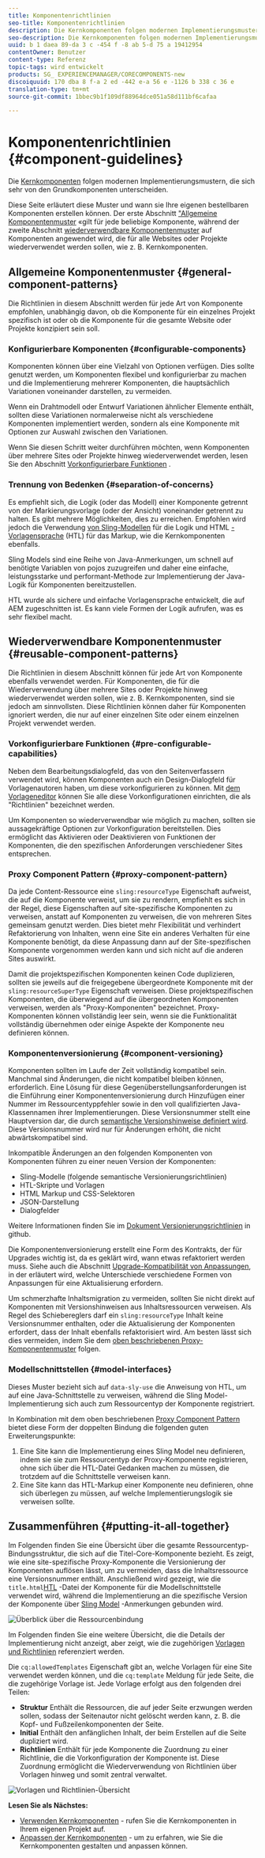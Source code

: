 ```yaml
---
title: Komponentenrichtlinien
seo-title: Komponentenrichtlinien
description: Die Kernkomponenten folgen modernen Implementierungsmustern, die sich sehr von den Grundkomponenten unterscheiden.
seo-description: Die Kernkomponenten folgen modernen Implementierungsmustern, die sich sehr von den Grundkomponenten unterscheiden.
uuid: b 1 daea 89-da 3 c -454 f -8 ab 5-d 75 a 19412954
contentOwner: Benutzer
content-type: Referenz
topic-tags: wird entwickelt
products: SG_ EXPERIENCEMANAGER/CORECOMPONENTS-new
discoiquuid: 170 dba 8 f-a 2 ed -442 e-a 56 e -1126 b 338 c 36 e
translation-type: tm+mt
source-git-commit: 1bbec9b1f109df88964dce051a58d111bf6cafaa

---
```



# Komponentenrichtlinien {#component-guidelines}

Die [Kernkomponenten](developing.md) folgen modernen Implementierungsmustern, die sich sehr von den Grundkomponenten unterscheiden.

Diese Seite erläutert diese Muster und wann sie Ihre eigenen bestellbaren Komponenten erstellen können. Der erste Abschnitt [&quot;Allgemeine Komponentenmuster](guidelines.md) «gilt für jede beliebige Komponente, während der zweite Abschnitt [wiederverwendbare Komponentenmuster](guidelines.md) auf Komponenten angewendet wird, die für alle Websites oder Projekte wiederverwendet werden sollen, wie z. B. Kernkomponenten.

## Allgemeine Komponentenmuster {#general-component-patterns}

Die Richtlinien in diesem Abschnitt werden für jede Art von Komponente empfohlen, unabhängig davon, ob die Komponente für ein einzelnes Projekt spezifisch ist oder ob die Komponente für die gesamte Website oder Projekte konzipiert sein soll.

### Konfigurierbare Komponenten {#configurable-components}

Komponenten können über eine Vielzahl von Optionen verfügen. Dies sollte genutzt werden, um Komponenten flexibel und konfigurierbar zu machen und die Implementierung mehrerer Komponenten, die hauptsächlich Variationen voneinander darstellen, zu vermeiden.

Wenn ein Drahtmodell oder Entwurf Variationen ähnlicher Elemente enthält, sollten diese Variationen normalerweise nicht als verschiedene Komponenten implementiert werden, sondern als eine Komponente mit Optionen zur Auswahl zwischen den Variationen.

Wenn Sie diesen Schritt weiter durchführen möchten, wenn Komponenten über mehrere Sites oder Projekte hinweg wiederverwendet werden, lesen Sie den Abschnitt [Vorkonfigurierbare Funktionen](#pre-configurable-capabilities) .

### Trennung von Bedenken {#separation-of-concerns}

Es empfiehlt sich, die Logik (oder das Modell) einer Komponente getrennt von der Markierungsvorlage (oder der Ansicht) voneinander getrennt zu halten. Es gibt mehrere Möglichkeiten, dies zu erreichen. Empfohlen wird jedoch die Verwendung [von Sling-Modellen](https://sling.apache.org/documentation/bundles/models.html) für die Logik und HTML [-Vorlagensprache](https://helpx.adobe.com/experience-manager/htl/using/overview.html) (HTL) für das Markup, wie die Kernkomponenten ebenfalls.

Sling Models sind eine Reihe von Java-Anmerkungen, um schnell auf benötigte Variablen von pojos zuzugreifen und daher eine einfache, leistungsstarke und performant-Methode zur Implementierung der Java-Logik für Komponenten bereitzustellen.

HTL wurde als sichere und einfache Vorlagensprache entwickelt, die auf AEM zugeschnitten ist. Es kann viele Formen der Logik aufrufen, was es sehr flexibel macht.

## Wiederverwendbare Komponentenmuster {#reusable-component-patterns}

Die Richtlinien in diesem Abschnitt können für jede Art von Komponente ebenfalls verwendet werden. Für Komponenten, die für die Wiederverwendung über mehrere Sites oder Projekte hinweg wiederverwendet werden sollen, wie z. B. Kernkomponenten, sind sie jedoch am sinnvollsten. Diese Richtlinien können daher für Komponenten ignoriert werden, die nur auf einer einzelnen Site oder einem einzelnen Projekt verwendet werden.

### Vorkonfigurierbare Funktionen {#pre-configurable-capabilities}

Neben dem Bearbeitungsdialogfeld, das von den Seitenverfassern verwendet wird, können Komponenten auch ein Design-Dialogfeld für Vorlagenautoren haben, um diese vorkonfigurieren zu können. Mit [dem Vorlageneditor](https://helpx.adobe.com/experience-manager/6-5/sites/authoring/using/templates.html) können Sie alle diese Vorkonfigurationen einrichten, die als &quot;Richtlinien&quot; bezeichnet werden.

Um Komponenten so wiederverwendbar wie möglich zu machen, sollten sie aussagekräftige Optionen zur Vorkonfiguration bereitstellen. Dies ermöglicht das Aktivieren oder Deaktivieren von Funktionen der Komponenten, die den spezifischen Anforderungen verschiedener Sites entsprechen.

<!-- 

Comment Type: annotation
Last Modified By: ims-author-CE1E2CE451D1F0680A490D45@AdobeID
Last Modified Date: 2017-04-17T17:49:04.584-0400

Unclear how I can add my own capability toggle (for example, if i extend a component and want to toggle that extended functionality ... )

 -->

### Proxy Component Pattern {#proxy-component-pattern}

Da jede Content-Ressource eine `sling:resourceType` Eigenschaft aufweist, die auf die Komponente verweist, um sie zu rendern, empfiehlt es sich in der Regel, diese Eigenschaften auf site-spezifische Komponenten zu verweisen, anstatt auf Komponenten zu verweisen, die von mehreren Sites gemeinsam genutzt werden. Dies bietet mehr Flexibilität und verhindert Refaktorierung von Inhalten, wenn eine Site ein anderes Verhalten für eine Komponente benötigt, da diese Anpassung dann auf der Site-spezifischen Komponente vorgenommen werden kann und sich nicht auf die anderen Sites auswirkt.

Damit die projektspezifischen Komponenten keinen Code duplizieren, sollten sie jeweils auf die freigegebene übergeordnete Komponente mit der `sling:resourceSuperType` Eigenschaft verweisen. Diese projektspezifischen Komponenten, die überwiegend auf die übergeordneten Komponenten verweisen, werden als &quot;Proxy-Komponenten&quot; bezeichnet. Proxy-Komponenten können vollständig leer sein, wenn sie die Funktionalität vollständig übernehmen oder einige Aspekte der Komponente neu definieren können.

### Komponentenversionierung {#component-versioning}

Komponenten sollten im Laufe der Zeit vollständig kompatibel sein. Manchmal sind Änderungen, die nicht kompatibel bleiben können, erforderlich. Eine Lösung für diese Gegenüberstellungsanforderungen ist die Einführung einer Komponentenversionierung durch Hinzufügen einer Nummer im Ressourcentyppfehler sowie in den voll qualifizierten Java-Klassennamen ihrer Implementierungen. Diese Versionsnummer stellt eine Hauptversion dar, die durch [semantische Versionshinweise definiert wird](https://semver.org/). Diese Versionsnummer wird nur für Änderungen erhöht, die nicht abwärtskompatibel sind.

Inkompatible Änderungen an den folgenden Komponenten von Komponenten führen zu einer neuen Version der Komponenten:

* Sling-Modelle (folgende semantische Versionierungsrichtlinien)
* HTL-Skripte und Vorlagen
* HTML Markup und CSS-Selektoren
* JSON-Darstellung
* Dialogfelder

Weitere Informationen finden Sie im [Dokument Versionierungsrichtlinien](https://github.com/adobe/aem-core-wcm-components/wiki/Versioning-Policies) in github.

Die Komponentenversionierung erstellt eine Form des Kontrakts, der für Upgrades wichtig ist, da es geklärt wird, wann etwas refaktoriert werden muss. Siehe auch die Abschnitt [Upgrade-Kompatibilität von Anpassungen](customizing.md#upgrade-compatibility-of-customizations), in der erläutert wird, welche Unterschiede verschiedene Formen von Anpassungen für eine Aktualisierung erfordern.

Um schmerzhafte Inhaltsmigration zu vermeiden, sollten Sie nicht direkt auf Komponenten mit Versionshinweisen aus Inhaltsressourcen verweisen. Als Regel des Schiebereglers darf ein `sling:resourceType` Inhalt keine Versionsnummer enthalten, oder die Aktualisierung der Komponenten erfordert, dass der Inhalt ebenfalls refaktorisiert wird. Am besten lässt sich dies vermeiden, indem Sie dem [oben beschriebenen Proxy-Komponentenmuster](#proxy-component-pattern) folgen.

### Modellschnittstellen {#model-interfaces}

Dieses Muster bezieht sich auf `data-sly-use` die Anweisung von HTL, um auf eine Java-Schnittstelle zu verweisen, während die Sling Model-Implementierung sich auch zum Ressourcentyp der Komponente registriert.

In Kombination mit dem oben beschriebenen [Proxy Component Pattern](#proxy-component-pattern) bietet diese Form der doppelten Bindung die folgenden guten Erweiterungspunkte:

1. Eine Site kann die Implementierung eines Sling Model neu definieren, indem sie sie zum Ressourcentyp der Proxy-Komponente registrieren, ohne sich über die HTL-Datei Gedanken machen zu müssen, die trotzdem auf die Schnittstelle verweisen kann.
1. Eine Site kann das HTL-Markup einer Komponente neu definieren, ohne sich überlegen zu müssen, auf welche Implementierungslogik sie verweisen sollte.

## Zusammenführen {#putting-it-all-together}

Im Folgenden finden Sie eine Übersicht über die gesamte Ressourcentyp-Bindungsstruktur, die sich auf die Titel-Core-Komponente bezieht. Es zeigt, wie eine site-spezifische Proxy-Komponente die Versionierung der Komponenten auflösen lässt, um zu vermeiden, dass die Inhaltsressource eine Versionsnummer enthält. Anschließend wird gezeigt, wie die `title.html`[HTL](https://helpx.adobe.com/experience-manager/htl/using/overview.html) -Datei der Komponente für die Modellschnittstelle verwendet wird, während die Implementierung an die spezifische Version der Komponente über [Sling Model](https://sling.apache.org/documentation/bundles/models.html) -Anmerkungen gebunden wird.

![Überblick über die Ressourcenbindung](assets/chlimage_1-32.png)

Im Folgenden finden Sie eine weitere Übersicht, die die Details der Implementierung nicht anzeigt, aber zeigt, wie die zugehörigen [Vorlagen und Richtlinien](https://helpx.adobe.com/experience-manager/6-5/sites/developing/using/page-templates-editable.html) referenziert werden.

Die `cq:allowedTemplates` Eigenschaft gibt an, welche Vorlagen für eine Site verwendet werden können, und die `cq:template` Meldung für jede Seite, die die zugehörige Vorlage ist. Jede Vorlage erfolgt aus den folgenden drei Teilen:

* **Struktur**
Enthält die Ressourcen, die auf jeder Seite erzwungen werden sollen, sodass der Seitenautor nicht gelöscht werden kann, z. B. die Kopf- und Fußzeilenkomponenten der Seite.
* **Initial**
Enthält den anfänglichen Inhalt, der beim Erstellen auf die Seite dupliziert wird.
* **Richtlinien**
Enthält für jede Komponente die Zuordnung zu einer Richtlinie, die die Vorkonfiguration der Komponente ist. Diese Zuordnung ermöglicht die Wiederverwendung von Richtlinien über Vorlagen hinweg und somit zentral verwaltet.

![Vorlagen und Richtlinien-Übersicht](assets/screen_shot_2018-12-07at093102.png)

**Lesen Sie als Nächstes:**

* [Verwenden Kernkomponenten](using.md) - rufen Sie die Kernkomponenten in Ihrem eigenen Projekt auf.
* [Anpassen der Kernkomponenten](customizing.md) - um zu erfahren, wie Sie die Kernkomponenten gestalten und anpassen können.
